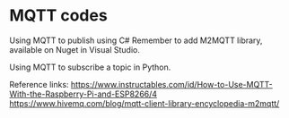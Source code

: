 # MQTT codes

Using MQTT to publish using C#
Remember to add M2MQTT library, available on Nuget in Visual Studio.

Using MQTT to subscribe a topic in Python.

Reference links:
https://www.instructables.com/id/How-to-Use-MQTT-With-the-Raspberry-Pi-and-ESP8266/4
https://www.hivemq.com/blog/mqtt-client-library-encyclopedia-m2mqtt/

